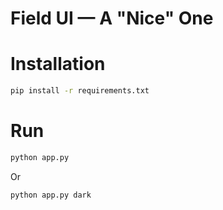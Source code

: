 # Field UI — A "Nice" One

# Installation
```bash
pip install -r requirements.txt
```

# Run
```bash
python app.py
```

Or

```bash
python app.py dark
```
